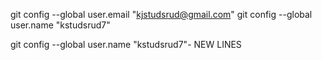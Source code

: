 git config --global user.email "kjstudsrud@gmail.com"
git config --global user.name "kstudsrud7"

git config --global user.name "kstudsrud7"- NEW LINES